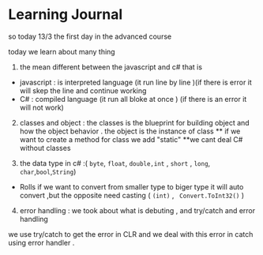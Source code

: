 # Learning Journal

so today 13/3 the first day in the advanced course 


today we learn about many thing 
1. the mean different between the javascript and c# that is 
 - javascript : is interpreted language  (it run line by line )(if there is error it will skep the line and  continue working
- C# : compiled language  (it run all bloke at once ) (if there is an error it will not work)
2. classes and object :
 the classes is the blueprint for building object and how the object   behavior .
the object is the instance of class 
** if we want to create a method for class we add "static"
**we cant deal C# without classes
  
3. the data type in c# :( `byte`, `float`, `double,int` , `short` , `long`, `char`,`bool`,`String`)

-  Rolls 
 if we want to convert from smaller type to biger type  it will auto convert ,but the opposite need casting ( `(int)` , ` Convert.ToInt32()` )


4.  error handling : we took about what is debuting , and try/catch and error handling

we use try/catch to get the error in CLR and we deal with this error in catch using error handler .






